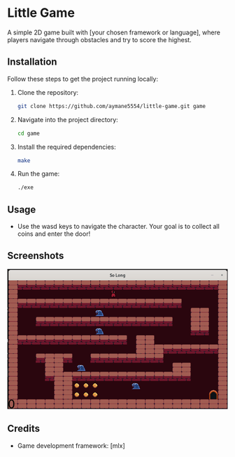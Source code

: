 # Little Game
A simple 2D game built with [your chosen framework or language], where players navigate through obstacles and try to score the highest.
## Installation

Follow these steps to get the project running locally:

1. Clone the repository:
   ```bash
   git clone https://github.com/aymane5554/little-game.git game
   ```

2. Navigate into the project directory:
   ```bash
   cd game
   ```

3. Install the required dependencies:
   ```bash
   make
   ```

4. Run the game:
   ```bash
   ./exe
   ```
   
## Usage

- Use the wasd keys to navigate the character.
Your goal is to collect all coins and enter the door!
## Screenshots

![Game Screenshot](screenshot.png)
## Credits

- Game development framework: [mlx]
